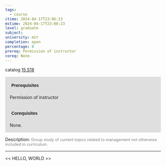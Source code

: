 ```yaml
---
tags:
  - course
ctime: 2024-04-17T23:06:23
mstime: 2024-04-17T23:06:23
level: graduate
subject: 
university: mit
completion: open
percentage: 0
prereq: Permission of instructor
coreq: None.
---
```


catalog [15.S18](http://student.mit.edu/catalog/m15c.html#15.S18)

<span style="display: block; padding: 15px; background-color: rgb(100, 100, 100, 0.2);"><font id="m_prereq1345_0" style="display: block; font-family: Arial, sans-serif; font-weight: bold; padding: 5px">Prerequisites</font><br><span id="prereq1345_0">Permission of instructor</span></span>
<span style="display: block; padding: 15px; background-color: rgb(100, 100, 100, 0.2);"><font id="m_coreq1345_0" style="display: block; font-family: Arial, sans-serif; font-weight: bold; padding: 5px">Corequisites</font><br><span id="coreq1345_0">None.</span></span>

<font style="">Description:</font>
<font style="color: grey; font-size: 0.8rem;">Group study of current topics related to management not otherwise included in curriculum.</font>



---

<< HELLO, WORLD >>
